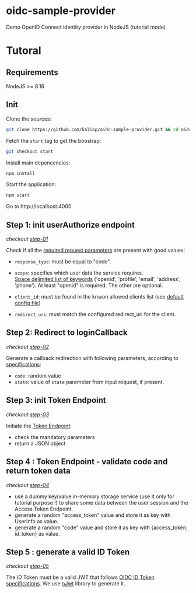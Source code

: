 # oidc-sample-provider
Demo OpenID Connect identity provider in NodeJS (tutorial mode)

# Tutoral

## Requirements

NodeJS >= 8.16

## Init

Clone the sources:
```bash
git clone https://github.com/kaliop/oidc-sample-provider.git && cd oidc-sample-provider
```

Fetch the `start` tag to get the boostrap:
```bash
git checkout start
```

Install main depencencies:
```bash
npm install
```

Start the application:
```bash
npm start
```

Go to http://localhost:4000

## Step 1: init userAuthorize endpoint

*checkout [step-01](https://github.com/kaliop/oidc-sample-provider/commit/2b6bc99dd6f934a077b55a7dab843da887bf61b9)*

Check if all the [required request parameters](https://openid.net/specs/openid-connect-core-1_0.html#AuthRequest) are present with good values:

* `response_type`: must be equal to "code".

* `scope`: specifies which user data the service requires. <br>
[Space delimited list of keywords](https://openid.net/specs/openid-connect-core-1_0.html#ScopeClaims) ('openid', 'profile', 'email', 'address', 'phone'). At least "openid" is required. The other are optional.

* `client_id`: must be found in the knwon allowed clients list (see [default config file](./config.js))

* `redirect_uri`: must match the configured redirect_uri for the client.

## Step 2: Redirect to loginCallback

*checkout [step-02](https://github.com/kaliop/oidc-sample-provider/commit/63c1966ec2ec7b4af8d08a77e116af041e8c9f4e)*

Generate a callback redirection with following parameters, according to [specifications](https://openid.net/specs/openid-connect-core-1_0.html#AuthResponse):

* `code`: random value
* `state`: value of `state` parameter from input request, if present.

## Step 3: init Token Endpoint

*checkout [step-03](https://github.com/kaliop/oidc-sample-provider/commit/d5e06f35cd40819f95bde9d8ab36f9359b30d812)*

Initiate the [Token Endpoint](https://openid.net/specs/openid-connect-core-1_0.html#TokenEndpoint):
* check the mandatory parameters
* return a JSON object

## Step 4 : Token Endpoint - validate code and return token data

*checkout [step-04](https://github.com/kaliop/oidc-sample-provider/commit/fa8ba4a2dc496ac34bb85346b18a05c12c188508)*

* use a dummy key/value in-memory storage service (use it only for tutorial purpose !) to share some data between the user session and the Access Token Endpoint.
* generate a random "access_token" value and store it as key with UserInfo as value.
* generate a random "code" value and store it as key with {access_token, id_token} as value.

## Step 5 : generate a valid ID Token

*checkout [step-05](https://github.com/kaliop/oidc-sample-provider/commit/707000a7d4f0f3f3b73d50461ab4a51c984dfa4f)*

The ID Token must be a valid JWT that follows [OIDC ID Token specifications](https://openid.net/specs/openid-connect-core-1_0.html#IDTokenValidation).
We use [nJwt](https://github.com/jwtk/njwt) library to generate it.
